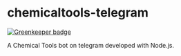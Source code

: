 # chemicaltools-telegram

[![Greenkeeper badge](https://badges.greenkeeper.io/njzjz/chemicaltools-telegram.svg)](https://greenkeeper.io/)

A Chemical Tools bot on telegram developed with Node.js.
